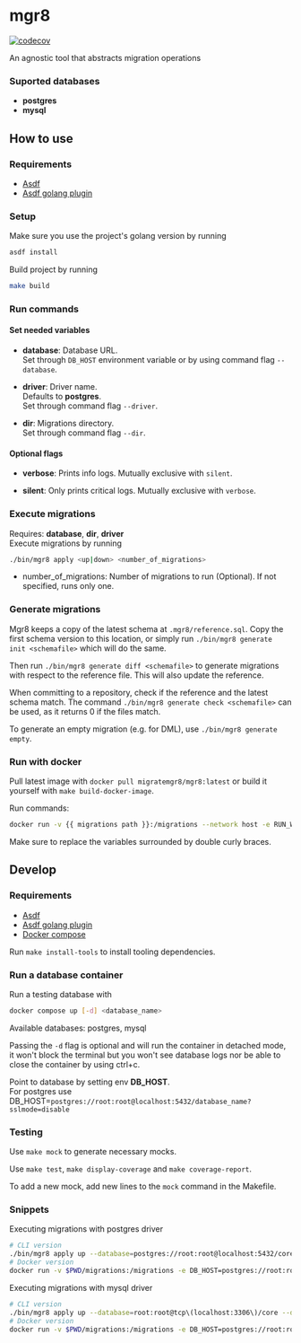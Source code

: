 # mgr8

[![codecov](https://codecov.io/gh/kenji-yamane/mgr8/branch/master/graph/badge.svg?token=WUJ54P2TQQ)](https://codecov.io/gh/kenji-yamane/mgr8)

An agnostic tool that abstracts migration operations

### Suported databases
- **postgres**
- **mysql**

## How to use

### Requirements

- [Asdf](https://asdf-vm.com/guide/getting-started.html)
- [Asdf golang plugin](https://github.com/kennyp/asdf-golang)

### Setup

Make sure you use the project's golang version by running
```bash
asdf install
```

Build project by running
```bash
make build
```

### Run commands

#### Set needed variables

- **database**: Database URL. <br/>
Set through `DB_HOST` environment variable or by using command flag `--database`.

- **driver**: Driver name. <br/>
Defaults to **postgres**. <br/>
Set through command flag `--driver`.

- **dir**: Migrations directory. <br/>
Set through command flag `--dir`.

#### Optional flags

- **verbose**: Prints info logs. Mutually exclusive with `silent`.
  
- **silent**: Only prints critical logs. Mutually exclusive with `verbose`.


### Execute migrations

Requires: **database**, **dir**, **driver** <br/>
Execute migrations by running
```bash
./bin/mgr8 apply <up|down> <number_of_migrations>
```
- number_of_migrations: Number of migrations to run (Optional). If not specified, runs only one.

### Generate migrations

Mgr8 keeps a copy of the latest schema at `.mgr8/reference.sql`. Copy the first schema version to this location, or simply run `./bin/mgr8 generate init <schemafile>` which will do the same.

Then run `./bin/mgr8 generate diff <schemafile>` to generate migrations with respect to the reference file. This will also update the reference.

When committing to a repository, check if the reference and the latest schema match. The command `./bin/mgr8 generate check <schemafile>` can be used, as it returns 0 if the files match.

To generate an empty migration (e.g. for DML), use `./bin/mgr8 generate empty`.

### Run with docker

Pull latest image with `docker pull migratemgr8/mgr8:latest` or build it yourself with `make build-docker-image`.

Run commands:
```bash
docker run -v {{ migrations path }}:/migrations --network host -e RUN_WITH_DOCKER=true -e MGR8_USERNAME={{ logs username }} -e DB_HOST={{ database connection string }} migratemgr8/mgr8 <command>
```
Make sure to replace the variables surrounded by double curly braces.

## Develop

### Requirements
- [Asdf](https://asdf-vm.com/guide/getting-started.html)
- [Asdf golang plugin](https://github.com/kennyp/asdf-golang)
- [Docker compose](https://docs.docker.com/compose/install/)

Run `make install-tools` to install tooling dependencies.

### Run a database container

Run a testing database with
```bash
docker compose up [-d] <database_name> 
```
Available databases: postgres, mysql

Passing the `-d` flag is optional and will run the container in detached mode, it won't block the terminal but you won't see database logs nor be able to close the container by using ctrl+c.

Point to database by setting env **DB_HOST**.
<br/>
For postgres use DB_HOST=`postgres://root:root@localhost:5432/database_name?sslmode=disable`

### Testing

Use `make mock` to generate necessary mocks.

Use `make test`, `make display-coverage` and `make coverage-report`.

To add a new mock, add new lines to the `mock` command in the Makefile.

### Snippets

Executing migrations with postgres driver
```bash
# CLI version
./bin/mgr8 apply up --database=postgres://root:root@localhost:5432/core?sslmode=disable --dir=./migrations
# Docker version
docker run -v $PWD/migrations:/migrations -e DB_HOST=postgres://root:root@localhost:5432/core?sslmode=disable --network host -e MGR8_USERNAME=username migratemgr8/mgr8 apply up
```

Executing migrations with mysql driver
```bash
# CLI version
./bin/mgr8 apply up --database=root:root@tcp\(localhost:3306\)/core --dir=./migrations --driver=mysql
# Docker version
docker run -v $PWD/migrations:/migrations -e DB_HOST=postgres://root:root@localhost:5432/core?sslmode=disable --network host -e MGR8_USERNAME=username migratemgr8/mgr8 apply up --driver=mysql
```

